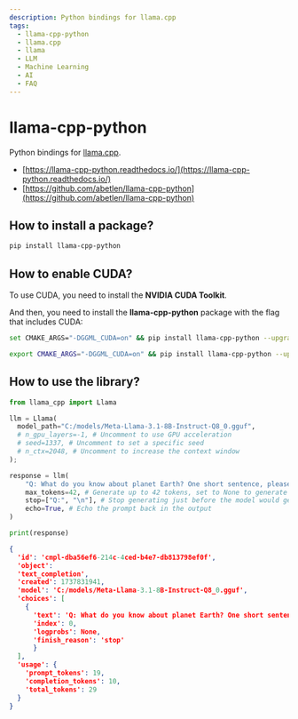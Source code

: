 ```yaml
---
description: Python bindings for llama.cpp
tags:
  - llama-cpp-python
  - llama.cpp
  - llama
  - LLM
  - Machine Learning
  - AI
  - FAQ
---
```


# llama-cpp-python

Python bindings for [llama.cpp](./).

* [https://llama-cpp-python.readthedocs.io/](https://llama-cpp-python.readthedocs.io/)
* [https://github.com/abetlen/llama-cpp-python](https://github.com/abetlen/llama-cpp-python)

## How to install a package?

```bash
pip install llama-cpp-python
```

## How to enable CUDA?

To use CUDA, you need to install the **NVIDIA CUDA Toolkit**.

And then, you need to install the **llama-cpp-python** package with the flag that includes CUDA:

```bash title="Windows"
set CMAKE_ARGS="-DGGML_CUDA=on" && pip install llama-cpp-python --upgrade --force-reinstall --no-cache-dir
```

```bash title="Linux"
export CMAKE_ARGS="-DGGML_CUDA=on" && pip install llama-cpp-python --upgrade --force-reinstall --no-cache-dir
```

## How to use the library?

```python
from llama_cpp import Llama

llm = Llama(
  model_path="C:/models/Meta-Llama-3.1-8B-Instruct-Q8_0.gguf",
  # n_gpu_layers=-1, # Uncomment to use GPU acceleration
  # seed=1337, # Uncomment to set a specific seed
  # n_ctx=2048, # Uncomment to increase the context window
);

response = llm(
    "Q: What do you know about planet Earth? One short sentence, please. A:", # Prompt
    max_tokens=42, # Generate up to 42 tokens, set to None to generate up to the end of the context window
    stop=["Q:", "\n"], # Stop generating just before the model would generate a new question
    echo=True, # Echo the prompt back in the output
)

print(response)
```

```json title="Result"
{
  'id': 'cmpl-dba56ef6-214c-4ced-b4e7-db813798ef0f', 
  'object': 
  'text_completion', 
  'created': 1737831941, 
  'model': 'C:/models/Meta-Llama-3.1-8B-Instruct-Q8_0.gguf', 
  'choices': [
    {
      'text': 'Q: What do you know about planet Earth? One short sentence, please. A: It is the third planet in our solar system.', 
      'index': 0, 
      'logprobs': None, 
      'finish_reason': 'stop'
      }
  ], 
  'usage': {
    'prompt_tokens': 19,
    'completion_tokens': 10,
    'total_tokens': 29
  }
}
```
